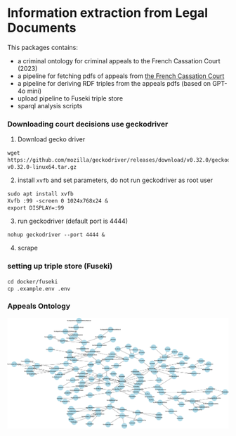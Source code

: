 # Information extraction from Legal Documents
This packages contains:
- a criminal ontology for criminal appeals to the French Cassation Court (2023)
- a pipeline for fetching pdfs of appeals from [the French Cassation Court](https://www.courdecassation.fr/)  
- a pipeline for deriving RDF triples from the appeals pdfs (based on GPT-4o mini) 
- upload pipeline to Fuseki triple store
- sparql analysis scripts 


### Downloading court decisions use geckodriver

1. Download gecko driver
```shell
wget https://github.com/mozilla/geckodriver/releases/download/v0.32.0/geckodriver-v0.32.0-linux64.tar.gz
 ``` 

2. install `xvfb` and set parameters, do not run geckodriver as root user

```shell
sudo apt install xvfb
Xvfb :99 -screen 0 1024x768x24 &
export DISPLAY=:99
```

3. run geckodriver (default port is 4444)

```shell
nohup geckodriver --port 4444 &
```

4. scrape

### setting up triple store (Fuseki)

```shell
cd docker/fuseki
cp .example.env .env

```

### Appeals Ontology

![Criminal Ontology v3](data/onto/criminal.v3.nx.png)

